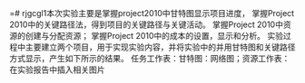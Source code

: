 =# rjgcgl1本次实验主要是掌握project2010中甘特图显示项目进度，
掌握Project 2010中的关键路径法，得到项目的关键路径与关键活动。
掌握Project 2010中资源的创建与分配资源；
掌握Project 2010中的成本的设置，显示和分析。
实验过程中主要建立两个项目，用于实现实验内容，并将实验中的并用甘特图和关键路径方式显示，产生如下所示的结果。
任务工作表：甘特图：网络图；资源工作表：在实验报告中插入相关图片
